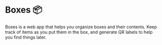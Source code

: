 # Boxes 📦

Boxes is a web app that helps you organize boxes and their contents. Keep track of items as you put them in the box, and generate QR labels to help you find things later.